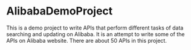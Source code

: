 # AlibabaDemoProject
This is a demo project to write APIs that perform different tasks of data searching and updating on Alibaba.
It is an attempt to write some of the APIs on Alibaba website.
There are about 50 APIs in this project.
